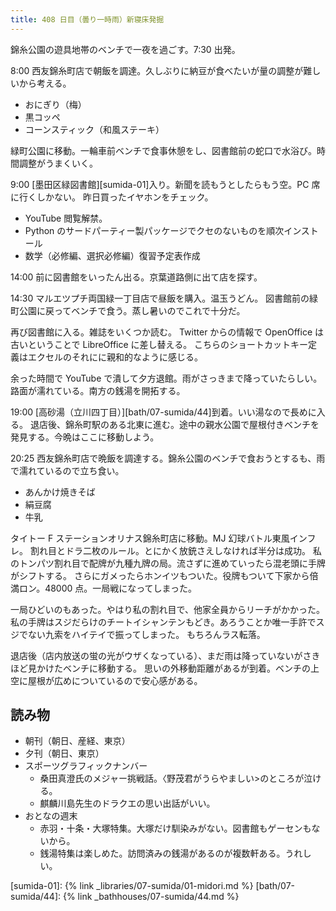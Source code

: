 ```yaml
---
title: 408 日目（曇り一時雨）新寝床発掘
---
```


錦糸公園の遊具地帯のベンチで一夜を過ごす。7:30 出発。

8:00 西友錦糸町店で朝飯を調達。久しぶりに納豆が食べたいが量の調整が難しいから考える。

* おにぎり（梅）
* 黒コッペ
* コーンスティック（和風ステーキ）

緑町公園に移動。一輪車前ベンチで食事休憩をし、図書館前の蛇口で水浴び。時間調整がうまくいく。

9:00 [墨田区緑図書館][sumida-01]入り。新聞を読もうとしたらもう空。PC 席に行くしかない。
昨日買ったイヤホンをチェック。

* YouTube 閲覧解禁。
* Python のサードパーティー製パッケージでクセのないものを順次インストール
* 数学（必修編、選択必修編）復習予定表作成

14:00 前に図書館をいったん出る。京葉道路側に出て店を探す。

14:30 マルエツプチ両国緑一丁目店で昼飯を購入。温玉うどん。
図書館前の緑町公園に戻ってベンチで食う。蒸し暑いのでこれで十分だ。

再び図書館に入る。雑誌をいくつか読む。
Twitter からの情報で OpenOffice は古いということで LibreOffice に差し替える。
こちらのショートカットキー定義はエクセルのそれにに親和的なように感じる。

余った時間で YouTube で潰して夕方退館。雨がさっきまで降っていたらしい。路面が濡れている。南方の銭湯を開拓する。

19:00 [高砂湯（立川四丁目）][bath/07-sumida/44]到着。いい湯なので長めに入る。
退店後、錦糸町駅のある北東に進む。途中の親水公園で屋根付きベンチを発見する。今晩はここに移動しよう。

20:25 西友錦糸町店で晩飯を調達する。錦糸公園のベンチで食おうとするも、雨で濡れているので立ち食い。

* あんかけ焼きそば
* 絹豆腐
* 牛乳

タイトー F ステーションオリナス錦糸町店に移動。MJ 幻球バトル東風インフレ。
割れ目とドラ二枚のルール。とにかく放銃さえしなければ半分は成功。
私のトンパツ割れ目で配牌が九種九牌の局。流さずに進めていったら混老頭に手牌がシフトする。
さらにガメったらホンイツもついた。役牌もついて下家から倍満ロン。48000 点。一局戦になってしまった。

一局ひどいのもあった。やはり私の割れ目で、他家全員からリーチがかかった。
私の手牌はスジだらけのチートイシャンテンもどき。あろうことか唯一手許でスジでない九索をハイテイで振ってしまった。
もちろんラス転落。

退店後（店内放送の蛍の光がウザくなっている）、まだ雨は降っていないがさきほど見かけたベンチに移動する。
思いの外移動距離があるが到着。ベンチの上空に屋根が広めについているので安心感がある。

## 読み物

* 朝刊（朝日、産経、東京）
* 夕刊（朝日、東京）
* スポーツグラフィックナンバー
  * 桑田真澄氏のメジャー挑戦話。〈野茂君がうらやましい>のところが泣ける。
  * 麒麟川島先生のドラクエの思い出話がいい。
* おとなの週末
  * 赤羽・十条・大塚特集。大塚だけ馴染みがない。図書館もゲーセンもないから。
  * 銭湯特集は楽しめた。訪問済みの銭湯があるのが複数軒ある。うれしい。

[sumida-01]: {% link _libraries/07-sumida/01-midori.md %}
[bath/07-sumida/44]: {% link _bathhouses/07-sumida/44.md %}
